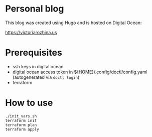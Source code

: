 # Personal blog

This blog was created using Hugo and is hosted on Digital Ocean:

https://victoriarozhina.us

# Prerequisites
- ssh keys in digital ocean
- digital ocean access token in ${HOME}/.config/doctl/config.yaml (autogenerated via `doctl login`)
- terraform

# How to use
```
./init_vars.sh
terraform init
terraform plan
terraform apply
```
